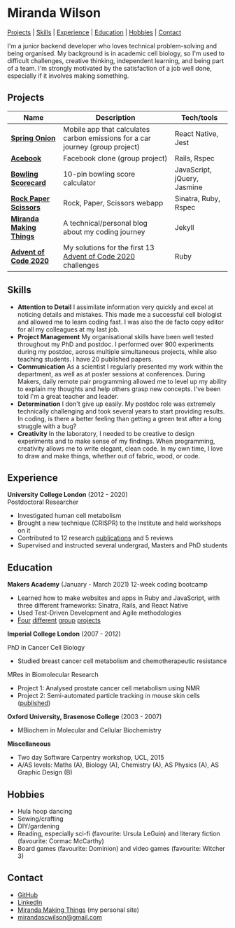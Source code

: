 # Miranda Wilson

[Projects](#Projects) | [Skills](#Skills) | [Experience](#experience) | [Education](#education) | [Hobbies](#hobbies) | [Contact](#contact)



I'm a junior backend developer who loves technical problem-solving and being organised. My background is in academic cell biology, so I'm used to difficult challenges, creative thinking, independent learning, and being part of a team. I'm strongly motivated by the satisfaction of a job well done, especially if it involves making something.

## Projects

| Name                         | Description       | Tech/tools        |
| ---------------------------- | ----------------- | ----------------- |
| [**Spring Onion**](https://github.com/mscwilson/SmellsLikeGreenSpirit)| Mobile app that calculates carbon emissions for a car journey (group project) | React Native, Jest |
| [**Acebook**](https://github.com/mscwilson/acebook-poke) | Facebook clone (group project) | Rails, Rspec              |
| [**Bowling Scorecard**](https://github.com/mscwilson/bowling) | 10-pin bowling score calculator | JavaScript, jQuery, Jasmine             |
| [**Rock Paper Scissors**](https://github.com/mscwilson/rps-challenge) | Rock, Paper, Scissors webapp  | Sinatra, Ruby, Rspec             |
| [**Miranda Making Things**](https://github.com/mscwilson/blog) | A technical/personal blog about my coding journey | Jekyll              |
| [**Advent of Code 2020**](https://github.com/mscwilson/AdventOfCode2020) | My solutions for the first 13 [Advent of Code 2020](https://adventofcode.com/2020) challenges | Ruby              |

## Skills
* **Attention to Detail** I assimilate information very quickly and excel at noticing details and mistakes. This made me a successful cell biologist and allowed me to learn coding fast. I was also the de facto copy editor for all my colleagues at my last job.
* **Project Management** My organisational skills have been well tested throughout my PhD and postdoc. I performed over 900 experiments during my postdoc, across multiple simultaneous projects, while also teaching students. I have 20 published papers.
* **Communication** As a scientist I regularly presented my work within the department, as well as at poster sessions at conferences. During Makers, daily remote pair programming allowed me to level up my ability to explain my thoughts and help others grasp new concepts. I've been told I'm a great teacher and leader.
* **Determination** I don't give up easily. My postdoc role was extremely technically challenging and took several years to start providing results. In coding, is there a better feeling than getting a green test after a long struggle with a bug?
* **Creativity** In the laboratory, I needed to be creative to design experiments and to make sense of my findings. When programming, creativity allows me to write elegant, clean code. In my own time, I love to draw and make things, whether out of fabric, wood, or code.


## Experience

**University College London** (2012 - 2020)  
Postdoctoral Researcher
- Investigated human cell metabolism
- Brought a new technique (CRISPR) to the Institute and held workshops on it
- Contributed to 12 research [publications](https://scholar.google.co.uk/citations?hl=en&user=QGM8HrIAAAAJ&sortby=pubdate&view_op=list_works&gmla=AJsN-F55fwaEBoXoMg2SHNuxiAhedJovNjBzgnuoEyHdgG5zaIv-Yot4D_A8bwFxogjlZeLF642MM0xsKGW-xoadYS54YfCzc3EGa4vgcHRKKgHXKo1Dpw4) and 5 reviews
- Supervised and instructed several undergrad, Masters and PhD students

## Education

**Makers Academy** (January - March 2021)
12-week coding bootcamp
  - Learned how to make websites and apps in Ruby and JavaScript, with three different frameworks: Sinatra, Rails, and React Native
  - Used Test-Driven Development and Agile methodologies
  - [Four](https://github.com/mscwilson/makersbnb) [different](https://github.com/mscwilson/notes) [group](https://github.com/mscwilson/acebook-poke) [projects](https://github.com/mscwilson/SmellsLikeGreenSpirit)

**Imperial College London** (2007 - 2012)

PhD in Cancer Cell Biology
* Studied breast cancer cell metabolism and chemotherapeutic resistance  
  
MRes in Biomolecular Research
* Project 1: Analysed prostate cancer cell metabolism using NMR
* Project 2: Semi-automated particle tracking in mouse skin cells ([published](https://onlinelibrary.wiley.com/doi/full/10.1111/j.1600-0854.2011.01283.x))

**Oxford University, Brasenose College** (2003 - 2007)

- MBiochem in Molecular and Cellular Biochemistry

**Miscellaneous**

 - Two day Software Carpentry workshop, UCL, 2015
 - A/AS levels: Maths (A), Biology (A), Chemistry (A), AS Physics (A), AS Graphic Design (B)

## Hobbies

- Hula hoop dancing
- Sewing/crafting
- DIY/gardening
- Reading, especially sci-fi (favourite: Ursula LeGuin) and literary fiction (favourite: Cormac McCarthy)
- Board games (favourite: Dominion) and video games (favourite: Witcher 3)

## Contact
* [GitHub](https://github.com/mscwilson)
* [LinkedIn](https://www.linkedin.com/in/miranda-wilson-b2196336/)
* [Miranda Making Things](https://www.mirandawilson.tech/) (my personal site)
* mirandascwilson@gmail.com
